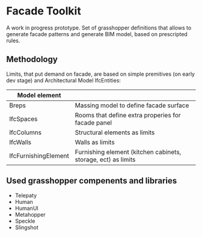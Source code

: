 # Facade Toolkit

A work in progress prototype. Set of grasshopper definitions that allows to generate facade patterns and generate BIM model, based on prescripted rules.

## Methodology

Limits, that put demand on facade, are based on simple premitives (on early dev stage) and Architectural Model IfcEntities:

| Model element         |                                |
|-----------------------|--------------------------------|
| Breps                 | Massing model to define facade surface                |
| IfcSpaces             | Rooms that define extra properies for facade panel    |
| IfcColumns            | Structural elements as limits  |
| IfcWalls              | Walls as limits                |
| IfcFurnishingElement  | Furnishing element (kitchen cabinets, storage, ect) as limits |

## Used grasshopper compenents and libraries

- Telepaty
- Human
- HumanUI
- Metahopper
- Speckle
- Slingshot